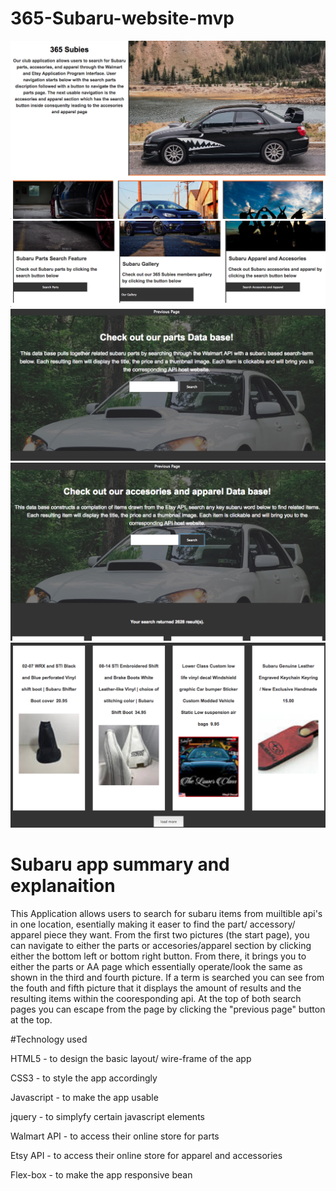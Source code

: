 # 365-Subaru-website-mvp
![](/img/startpage-top.png)
![](/img/startpage-bottom.png)
![](/img/parts-page-view.png)
![](/img/top-aapage-results.png)
![](/img/bottom-results-view.png)


# Subaru app summary and explanaition

This Application allows users to search for subaru items from muiltible api's in one location, esentially making it easer to find the part/ accessory/ apparel piece they want. From the first two pictures (the start page), you can navigate to either the parts or accesories/apparel section by clicking either the bottom left or bottom right button. From there, it brings you to either the parts or AA page which essentially operate/look the same as shown in the third and fourth picture. If a term is searched you can see from the fouth and fifth picture that it displays the amount of results and the resulting items within the cooresponding api. At the top of both search pages you can escape from the page by clicking the "previous page" button at the top.


#Technology used

HTML5 - to design the basic layout/ wire-frame of the app

CSS3 - to style the app accordingly

Javascript - to make the app usable 

jquery - to simplyfy certain javascript elements

Walmart API - to access their online store for parts 

Etsy API - to access their online store for apparel and accessories 

Flex-box - to make the app responsive 
bean